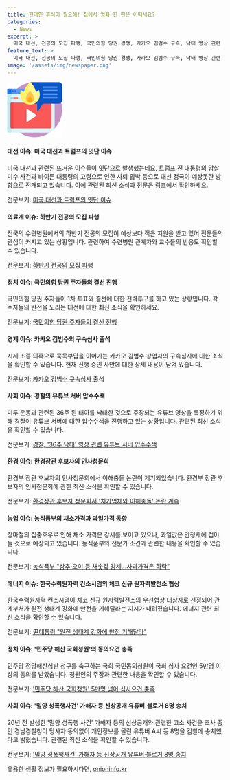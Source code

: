 ```yaml
---
title: 현대인 휴식이 필요해! 집에서 영화 한 편은 어떠세요?
categories:
  - News
excerpt: >
  미국 대선, 전공의 모집 파행, 국민의힘 당권 경쟁, 카카오 김범수 구속, 낙태 영상 관련 수사, 환경장관 후보 이해충돌, 장마로 인한 채소 강세, 윤대통령의 원전 강화 지시, 더불어민주당 해산 청원, 밀양 성폭행사건 관련 유튜버 송치와 관련된 다양한 이슈들이 미국 대선과 같이 관심을 끌고 있다. 트럼프의 장래, 김범수의 구속, 정치인들의 결선 경쟁, 그리고 사회적 갈등과 윤리적 문제들이 사람들의 이목을 끄는 핵심 요소로 작용하고 있다.
feature_text: >
  미국 대선, 전공의 모집 파행, 국민의힘 당권 경쟁, 카카오 김범수 구속, 낙태 영상 관련 수사, 환경장관 후보 이해충돌, 장마로 인한 채소 강세, 윤대통령의 원전 강화 지시, 더불어민주당 해산 청원, 밀양 성폭행사건 관련 유튜버 송치와 관련된 다양한 이슈들이 미국 대선과 같이 관심을 끌고 있다. 트럼프의 장래, 김범수의 구속, 정치인들의 결선 경쟁, 그리고 사회적 갈등과 윤리적 문제들이 사람들의 이목을 끄는 핵심 요소로 작용하고 있다.
image: '/assets/img/newspaper.png'
---
```


<p><img src="/assets/img/news.png" alt="rentncar 속보" /></p>

<h4>대선 이슈: 미국 대선과 트럼프의 잇단 이슈</h4>

<p>미국 대선과 관련된 뜨거운 이슈들이 잇단으로 발생했는데요, 트럼프 전 대통령의 암살 미수 사건과 바이든 대통령의 고령으로 인한 사퇴 압박 등으로 대선 정국이 예상못한 방향으로 전개되고 있습니다. 이에 관련된 최신 소식과 전문은 링크에서 확인하세요.</p>

<p>전문보기: <a href="https://www.yna.co.kr/view/AKR20240722075000009">미국 대선과 트럼프의 잇단 이슈</a></p>

<h4>의료계 이슈: 하반기 전공의 모집 파행</h4>

<p>전국의 수련병원에서의 하반기 전공의 모집이 예상보다 적은 지원을 받고 있어 전문들의 관심이 커지고 있는 상황입니다. 관련하여 수련병원 관계자와 교수들의 반응도 확인할 수 있습니다.</p>

<p>전문보기: <a href="https://www.yna.co.kr/view/AKR20240722086200530">하반기 전공의 모집 파행</a></p>

<h4>정치 이슈: 국민의힘 당권 주자들의 결선 진행</h4>

<p>국민의힘 당권 주자들이 1차 투표와 결선에 대한 전력투구를 하고 있는 상황입니다. 각 주자들의 반전을 노리는 대선에 대한 최신 소식을 확인하세요.</p>

<p>전문보기: <a href="https://www.yna.co.kr/view/AKR20240722069000001">국민의힘 당권 주자들의 결선 진행</a></p>

<h4>경제 이슈: 카카오 김범수의 구속심사 출석</h4>

<p>시세 조종 의혹으로 묵묵부답을 이어가는 카카오 김범수 창업자의 구속심사에 대한 소식을 확인할 수 있습니다. 현재 진행 중인 사안에 대한 상세 내용이 담겨 있습니다.</p>

<p>전문보기: <a href="https://www.yna.co.kr/view/AKR20240722095500004">카카오 김범수 구속심사 출석</a></p>

<h4>사회 이슈: 경찰의 유튜브 서버 압수수색</h4>

<p>미투 운동과 관련된 36주 된 태아를 낙태한 것으로 주장되는 유튜브 영상을 특정하기 위해 경찰이 유튜브 서버에 대한 압수수색을 진행하고 있는 상황입니다. 관련된 최신 소식을 확인할 수 있습니다.</p>

<p>전문보기: <a href="https://www.yna.co.kr/view/AKR20240722084551004">경찰, '36주 낙태' 영상 관련 유튜브 서버 압수수색</a></p>

<h4>환경 이슈: 환경장관 후보자의 인사청문회</h4>

<p>환경부 장관 후보자의 인사청문회에서 이해충돌 논란이 제기되었습니다. 환경부 장관 후보자의 인사청문회에 관한 최신 소식을 확인할 수 있습니다.</p>

<p>전문보기: <a href="https://www.yna.co.kr/view/AKR20240722082200530">환경장관 후보자 청문회서 '처가업체와 이해충돌' 논란 계속</a></p>

<h4>농업 이슈: 농식품부의 채소가격과 과일가격 동향</h4>

<p>장마철의 집중호우로 인해 채소 가격은 강세를 보이고 있으나, 과일값은 안정세에 접어들 것으로 예상되고 있습니다. 농식품부의 전문가 소견과 관련한 내용을 확인할 수 있습니다.</p>

<p>전문보기: <a href="https://www.yna.co.kr/view/AKR20240722061200030">농식품부 "상추·오이 등 채솟값 강세…사과가격은 하락"</a></p>

<h4>에너지 이슈: 한국수력원자력 컨소시엄의 체코 신규 원자력발전소 협상</h4>

<p>한국수력원자력 컨소시엄이 체코 신규 원자력발전소의 우선협상 대상자로 선정되어 관계부처가 원전 생태계 강화에 만전을 기해달라는 지시가 내려졌습니다. 에너지 관련 최신 소식을 확인할 수 있습니다.</p>

<p>전문보기: <a href="https://www.yna.co.kr/view/AKR20240722079700001">尹대통령 "원전 생태계 강화에 만전 기해달라"</a></p>

<h4>정치 이슈: '민주당 해산 국회청원'의 동의요건 충족</h4>

<p>민주당 정당해산심판 청구를 촉구하는 국회 국민동의청원이 국회 심사 요건인 5만명 이상의 동의를 받았습니다. 청원인의 주장과 관련한 내용을 확인할 수 있습니다.</p>

<p>전문보기: <a href="https://www.yna.co.kr/view/AKR20240722075200001">'민주당 해산 국회청원' 5만명 넘어 심사요건 충족</a></p>

<h4>사회 이슈: '밀양 성폭행사건' 가해자 등 신상공개 유튜버·블로거 8명 송치</h4>

<p>20년 전 발생한 '밀양 성폭행 사건' 가해자 등의 신상공개와 관련한 고소 사건을 조사 중인 경남경찰청이 당사자 동의없이 개인정보를 올린 유튜버 A씨 등 8명을 검찰에 송치했다고 밝혔습니다. 관련된 최신 소식을 확인할 수 있습니다.</p>

<p>전문보기: <a href="https://www.yna.co.kr/view/AKR20240722058800052">'밀양 성폭행사건' 가해자 등 신상공개 유튜버·블로거 8명 송치</a></p>
유용한 생활 정보가 필요하시다면, <a href="https://onioninfo.kr" rel="dofollow">onioninfo.kr</a>


